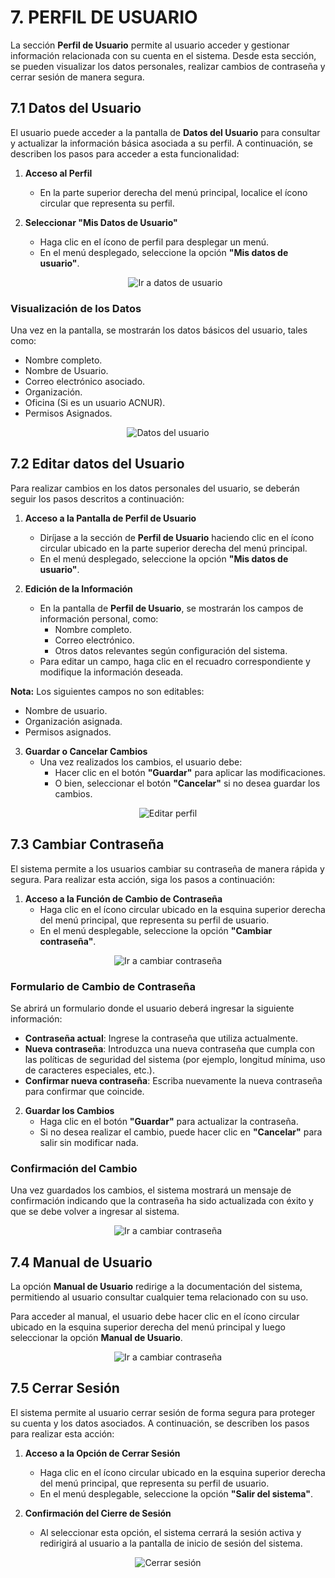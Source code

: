 # 7. PERFIL DE USUARIO

La sección **Perfil de Usuario** permite al usuario acceder y gestionar información relacionada con su cuenta en el sistema. Desde esta sección, se pueden visualizar los datos personales, realizar cambios de contraseña y cerrar sesión de manera segura.

## 7.1 Datos del Usuario

El usuario puede acceder a la pantalla de **Datos del Usuario** para consultar y actualizar la información básica asociada a su perfil. A continuación, se describen los pasos para acceder a esta funcionalidad:

1. **Acceso al Perfil**
   - En la parte superior derecha del menú principal, localice el ícono circular que representa su perfil.
   
2. **Seleccionar "Mis Datos de Usuario"**
   - Haga clic en el ícono de perfil para desplegar un menú.
   - En el menú desplegado, seleccione la opción **"Mis datos de usuario"**.

   <p align="center">
     <img src="./assets/go_user_profile.png" title="Ir a datos de usuario">
   </p>

### Visualización de los Datos

Una vez en la pantalla, se mostrarán los datos básicos del usuario, tales como:
- Nombre completo.
- Nombre de Usuario.
- Correo electrónico asociado.
- Organización.
- Oficina (Si es un usuario ACNUR).
- Permisos Asignados.

<p align="center">
     <img src="./assets/user_profile.png" title="Datos del usuario">
</p>

## 7.2 Editar datos del Usuario

Para realizar cambios en los datos personales del usuario, se deberán seguir los pasos descritos a continuación:

1. **Acceso a la Pantalla de Perfil de Usuario**
   - Diríjase a la sección de **Perfil de Usuario** haciendo clic en el ícono circular ubicado en la parte superior derecha del menú principal.
   - En el menú desplegado, seleccione la opción **"Mis datos de usuario"**.

2. **Edición de la Información**
   - En la pantalla de **Perfil de Usuario**, se mostrarán los campos de información personal, como:
     - Nombre completo.
     - Correo electrónico.
     - Otros datos relevantes según configuración del sistema.
   - Para editar un campo, haga clic en el recuadro correspondiente y modifique la información deseada.

**Nota:** Los siguientes campos no son editables:
- Nombre de usuario.
- Organización asignada.
- Permisos asignados.

3. **Guardar o Cancelar Cambios**
   - Una vez realizados los cambios, el usuario debe:
     - Hacer clic en el botón **"Guardar"** para aplicar las modificaciones.
     - O bien, seleccionar el botón **"Cancelar"** si no desea guardar los cambios.


<p align="center">
     <img src="./assets/user_profile_edit.png" title="Editar perfil">
</p>

## 7.3 Cambiar Contraseña

El sistema permite a los usuarios cambiar su contraseña de manera rápida y segura. Para realizar esta acción, siga los pasos a continuación:

1. **Acceso a la Función de Cambio de Contraseña**
   - Haga clic en el ícono circular ubicado en la esquina superior derecha del menú principal, que representa su perfil de usuario.
   - En el menú desplegable, seleccione la opción **"Cambiar contraseña"**.

<p align="center">
     <img src="./assets/go_user_change_pass.png" title="Ir a cambiar contraseña">
</p>

### Formulario de Cambio de Contraseña

Se abrirá un formulario donde el usuario deberá ingresar la siguiente información:
- **Contraseña actual**: Ingrese la contraseña que utiliza actualmente.
- **Nueva contraseña**: Introduzca una nueva contraseña que cumpla con las políticas de seguridad del sistema (por ejemplo, longitud mínima, uso de caracteres especiales, etc.).
- **Confirmar nueva contraseña**: Escriba nuevamente la nueva contraseña para confirmar que coincide.

2. **Guardar los Cambios**
   - Haga clic en el botón **"Guardar"** para actualizar la contraseña.
   - Si no desea realizar el cambio, puede hacer clic en **"Cancelar"** para salir sin modificar nada.

### Confirmación del Cambio

Una vez guardados los cambios, el sistema mostrará un mensaje de confirmación indicando que la contraseña ha sido actualizada con éxito y que se debe volver a ingresar al sistema.

<p align="center">
     <img src="./assets/user_change_pass.png" title="Ir a cambiar contraseña">
</p>

## 7.4 Manual de Usuario

La opción **Manual de Usuario** redirige a la documentación del sistema, permitiendo al usuario consultar cualquier tema relacionado con su uso.

Para acceder al manual, el usuario debe hacer clic en el ícono circular ubicado en la esquina superior derecha del menú principal y luego seleccionar la opción **Manual de Usuario**.

<p align="center">
     <img src="./assets/go_user_manual.png" title="Ir a cambiar contraseña">
</p>

## 7.5 Cerrar Sesión

El sistema permite al usuario cerrar sesión de forma segura para proteger su cuenta y los datos asociados. A continuación, se describen los pasos para realizar esta acción:

1. **Acceso a la Opción de Cerrar Sesión**
   - Haga clic en el ícono circular ubicado en la esquina superior derecha del menú principal, que representa su perfil de usuario.
   - En el menú desplegable, seleccione la opción **"Salir del sistema"**.

2. **Confirmación del Cierre de Sesión**
   - Al seleccionar esta opción, el sistema cerrará la sesión activa y redirigirá al usuario a la pantalla de inicio de sesión del sistema.

<p align="center">
     <img src="./assets/go_user_sign_out.png" title="Cerrar sesión">
</p>
